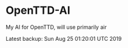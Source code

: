 # OpenTTD-AI
My AI for OpenTTD, will use primarily air

Latest backup: Sun Aug 25 01:20:01 UTC 2019
